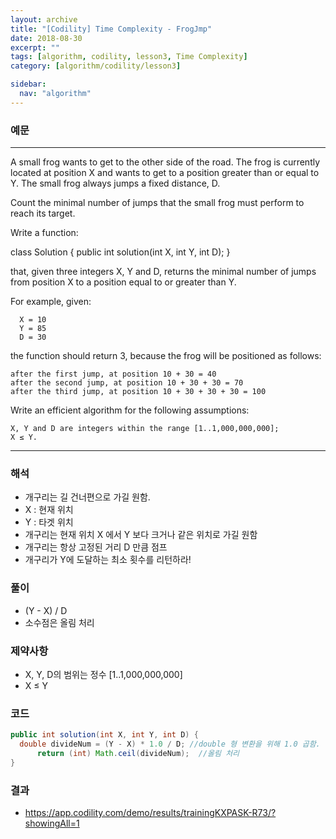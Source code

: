 ```yaml
---
layout: archive
title: "[Codility] Time Complexity - FrogJmp"
date: 2018-08-30
excerpt: ""
tags: [algorithm, codility, lesson3, Time Complexity]
category: [algorithm/codility/lesson3]

sidebar:
  nav: "algorithm"
---
```


### 예문 
* * *
A small frog wants to get to the other side of the road. The frog is currently located at position X and wants to get to a position greater than or equal to Y. The small frog always jumps a fixed distance, D.

Count the minimal number of jumps that the small frog must perform to reach its target.

Write a function:

class Solution { public int solution(int X, int Y, int D); }

that, given three integers X, Y and D, returns the minimal number of jumps from position X to a position equal to or greater than Y.

For example, given:
```
  X = 10
  Y = 85
  D = 30
```
the function should return 3, because the frog will be positioned as follows:
```
after the first jump, at position 10 + 30 = 40
after the second jump, at position 10 + 30 + 30 = 70
after the third jump, at position 10 + 30 + 30 + 30 = 100
```
Write an efficient algorithm for the following assumptions:
```
X, Y and D are integers within the range [1..1,000,000,000];
X ≤ Y.
```
* * *

### 해석
* 개구리는 길 건너편으로 가길 원함.
* X : 현재 위치
* Y : 타겟 위치 
* 개구리는 현재 위치 X 에서 Y 보다 크거나 같은 위치로 가길 원함
* 개구리는 항상 고정된 거리 D 만큼 점프
* 개구리가 Y에 도달하는 최소 횟수를 리턴하라!

### 풀이
* (Y - X) / D
* 소수점은 올림 처리

### 제약사항
* X, Y, D의 범위는 정수 [1..1,000,000,000]
* X ≤ Y

### 코드
``` java
public int solution(int X, int Y, int D) {
  double divideNum = (Y - X) * 1.0 / D; //double 형 변환을 위해 1.0 곱함.
      return (int) Math.ceil(divideNum);  //올림 처리
}
```

### 결과
* https://app.codility.com/demo/results/trainingKXPASK-R73/?showingAll=1